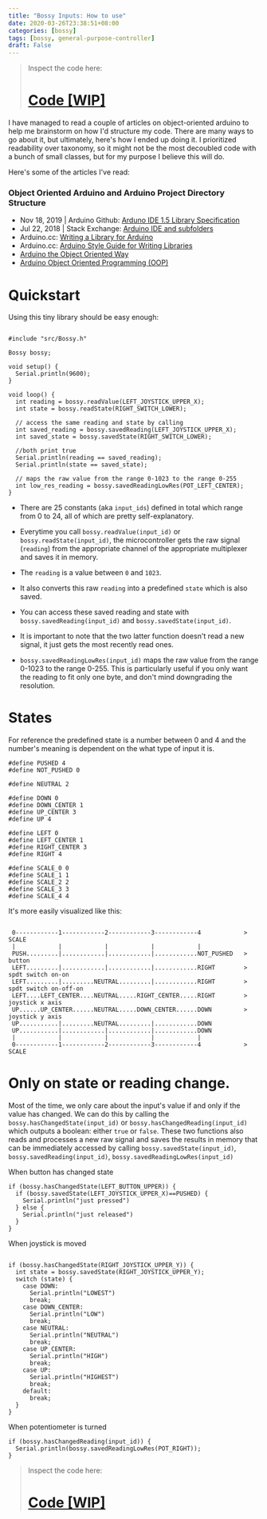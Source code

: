 ```yaml
---
title: "Bossy Inputs: How to use"
date: 2020-03-26T23:38:51+08:00
categories: [bossy]
tags: [bossy, general-purpose-controller]
draft: False
---
```


> Inspect the code here:
># [Code [WIP]](https://github.com/mithi/bossy)
>

I have managed to read a couple of articles on object-oriented arduino to help me brainstorm on
how I'd structure my code. There are many ways to go about it, but ultimately, here's
how I ended up doing it. I prioritized readability over taxonomy, so it might not be
the most decoubled code with a bunch of small classes, but for my purpose I believe this will do.

Here's some of the articles I've read:

### Object Oriented Arduino and Arduino Project Directory Structure
- Nov 18, 2019 | Arduino Github: [Arduno IDE 1.5 Library Specification](https://github.com/arduino/Arduino/wiki/Arduino-IDE-1.5%3a-Library-specification)
- Jul 22, 2018 | Stack Exchange: [Arduino IDE and subfolders](https://arduino.stackexchange.com/questions/54651/arduino-ide-and-subfolders)
- Arduino.cc: [Writing a Library for Arduino](https://www.arduino.cc/en/Hacking/libraryTutorial)
- Arduino.cc: [Arduino Style Guide for Writing Libraries](https://www.arduino.cc/en/Reference/APIStyleGuide)
- [Arduino the Object Oriented Way](http://paulmurraycbr.github.io/ArduinoTheOOWay.html)
- [Arduino Object Oriented Programming (OOP)](https://roboticsbackend.com/arduino-object-oriented-programming-oop/)

# Quickstart

Using this tiny library should be easy enough:

```arduino

#include "src/Bossy.h"

Bossy bossy;

void setup() {
  Serial.println(9600);
}

void loop() {
  int reading = bossy.readValue(LEFT_JOYSTICK_UPPER_X);
  int state = bossy.readState(RIGHT_SWITCH_LOWER);

  // access the same reading and state by calling
  int saved_reading = bossy.savedReading(LEFT_JOYSTICK_UPPER_X);
  int saved_state = bossy.savedState(RIGHT_SWITCH_LOWER);

  //both print true
  Serial.println(reading == saved_reading);
  Serial.println(state == saved_state);

  // maps the raw value from the range 0-1023 to the range 0-255
  int low_res_reading = bossy.savedReadingLowRes(POT_LEFT_CENTER);
}

```

- There are 25 constants (aka `input_ids`) defined in total which range from 0 to 24, all of which are pretty self-explanatory.

- Everytime you call `bossy.readValue(input_id)` or `bossy.readState(input_id)`, the microcontroller gets the raw signal (`reading`) from
the appropriate channel of the appropriate multiplexer and saves it in memory.

- The `reading` is a value between `0` and `1023`.

- It also converts this raw `reading` into a predefined `state` which is also saved.

- You can access these saved reading and state with `bossy.savedReading(input_id)` and `bossy.savedState(input_id)`.

- It is important to note that the two latter function doesn't read a new signal,
it just gets the most recently read ones.

- `bossy.savedReadingLowRes(input_id)` maps the raw value from the range 0-1023 to the range 0-255. This is particularly useful
if you only want the reading to fit only one byte, and don't mind downgrading the resolution.

# States

For reference the predefined state is a number between 0 and 4 and the number's meaning is dependent on
the what type of input it is.

```arduino
#define PUSHED 4
#define NOT_PUSHED 0

#define NEUTRAL 2

#define DOWN 0
#define DOWN_CENTER 1
#define UP_CENTER 3
#define UP 4

#define LEFT 0
#define LEFT_CENTER 1
#define RIGHT_CENTER 3
#define RIGHT 4

#define SCALE_0 0
#define SCALE_1 1
#define SCALE_2 2
#define SCALE_3 3
#define SCALE_4 4
```

It's more easily visualized like this:
```

 0------------1------------2------------3------------4            > SCALE
 |            |            |            |            |
 PUSH.........|............|............|............NOT_PUSHED   > button
 LEFT.........|............|............|............RIGHT        > spdt switch on-on
 LEFT.........|.........NEUTRAL.........|............RIGHT        > spdt switch on-off-on
 LEFT....LEFT_CENTER....NEUTRAL.....RIGHT_CENTER.....RIGHT        > joystick x axis
 UP......UP_CENTER......NEUTRAL.....DOWN_CENTER......DOWN         > joystick y axis
 UP...........|.........NEUTRAL.........|............DOWN
 UP...........|............|............|............DOWN
 |            |            |            |            |
 0------------1------------2------------3------------4            > SCALE

```

# Only on state or reading change.

Most of the time, we only care about the input's value if and only if
the value has changed. We can do this by calling the `bossy.hasChangedState(input_id)` or `bossy.hasChangedReading(input_id)`
which outputs a boolean: either `true` or `false`. These two functions also reads and processes a new raw signal
and saves the results in memory that can be immediately accessed by calling `bossy.savedState(input_id)`,
`bossy.savedReading(input_id)`, `bossy.savedReadingLowRes(input_id)`

When button has changed state
```arduino
if (bossy.hasChangedState(LEFT_BUTTON_UPPER)) {
  if (bossy.savedState(LEFT_JOYSTICK_UPPER_X)==PUSHED) {
    Serial.println("just pressed")
  } else {
    Serial.println("just released")
  }
}
```

When joystick is moved
```arduino

if (bossy.hasChangedState(RIGHT_JOYSTICK_UPPER_Y)) {
  int state = bossy.savedState(RIGHT_JOYSTICK_UPPER_Y);
  switch (state) {
    case DOWN:
      Serial.println("LOWEST")
      break;
    case DOWN_CENTER:
      Serial.println("LOW")
      break;
    case NEUTRAL:
      Serial.println("NEUTRAL")
      break;
    case UP_CENTER:
      Serial.println("HIGH")
      break;
    case UP:
      Serial.println("HIGHEST")
      break;
    default:
      break;
  }
}
```

When potentiometer is turned
```arduino
if (bossy.hasChangedReading(input_id)) {
  Serial.println(bossy.savedReadingLowRes(POT_RIGHT));
}
```

> Inspect the code here:
># [Code [WIP]](https://github.com/mithi/bossy)
>




